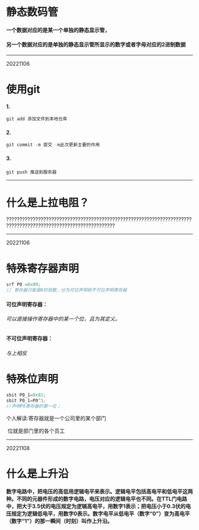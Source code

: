 # 静态数码管

#### 一个数据对应的是某一个单独的静态显示管，

#### 另一个数据对应的是单独的静态显示管所显示的数字或者字母对应的2进制数据



___

20221106

# 使用git

#### 1. 

~~~c
git add 添加文件到本地仓库
~~~

#### 2.

~~~c
git commit -m 提交 -m此次更新主要的作用
~~~

#### 3.

~~~
git push 推送到服务器
~~~

___

# 什么是上拉电阻？



???????????????????????????????????????????????????????????????????????????????????????????????????????????????

___

20221106

# 特殊寄存器声明



~~~c
srf P0 =0x80;
// 寄存器只能是8的倍数，分为可位声明和不可位声明寄存器
~~~

#### 可位声明寄存器：

###### 可以直接操作寄存器中的某一个位，且为其定义。

#### 不可位声明寄存器：

###### 与上相反

# 特殊位声明

~~~c
sbit P0_1=0x81; 
sbit P0_1=P0^1;
//声明P0寄存器的第一位；
~~~

个人解读:寄存器就是一个公司里的某个部门

​				 位就是部门里的各个员工

___

20221108

# 什么是上升沿

**数字电路中，把电压的高低用逻辑电平来表示。逻辑电平包括高电平和低电平这两种。不同的元器件形成的数字电路，电压对应的逻辑电平也不同。在TTL门电路中，把大于3.5伏的电压规定为逻辑高电平，用数字1表示；把电压小于0.3伏的电压规定为逻辑低电平，用数字0表示。数字电平从低电平（数字“0”）变为高电平（数字“1”）的那一瞬间（时刻）叫作上升沿。**

